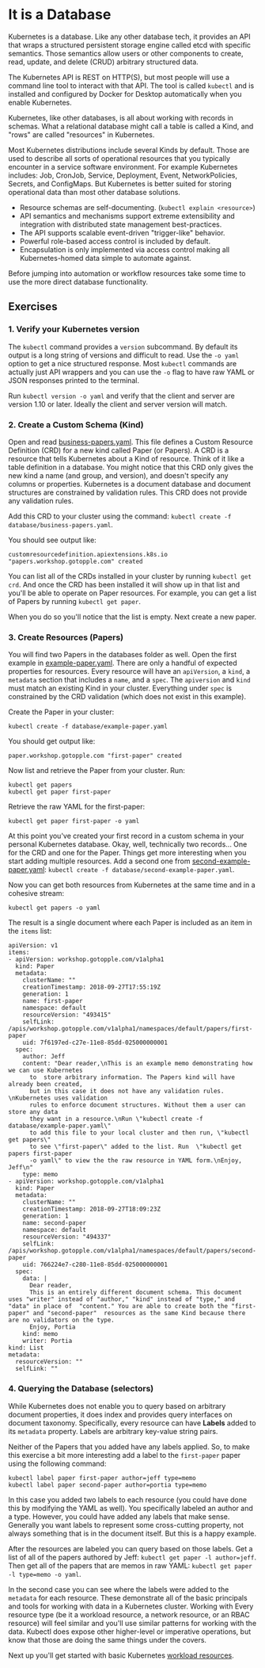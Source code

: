 # It is a Database

Kubernetes is a database. Like any other database tech, it provides an API that wraps a structured persistent storage engine called etcd with specific semantics. Those semantics allow users or other components to create, read, update, and delete (CRUD) arbitrary structured data.

The Kubernetes API is REST on HTTP(S), but most people will use a command line tool to interact with that API. The tool is called `kubectl` and is installed and configured by Docker for Desktop automatically when you enable Kubernetes.

Kubernetes, like other databases, is all about working with records in schemas. What a relational database might call a table is called a Kind, and "rows" are called "resources" in Kubernetes.

Most Kubernetes distributions include several Kinds by default. Those are used to describe all sorts of operational resources that you typically encounter in a service software environment. For example Kubernetes includes: Job, CronJob, Service, Deployment, Event, NetworkPolicies, Secrets, and ConfigMaps. But Kubernetes is better suited for storing operational data than most other database solutions.

* Resource schemas are self-documenting. (`kubectl explain <resource>`)
* API semantics and mechanisms support extreme extensibility and integration with distributed state management best-practices.
* The API supports scalable event-driven "trigger-like" behavior.
* Powerful role-based access control is included by default.
* Encapsulation is only implemented via access control making all Kubernetes-homed data simple to automate against.

Before jumping into automation or workflow resources take some time to use the more direct database functionality.

## Exercises

### 1. Verify your Kubernetes version

The `kubectl` command provides a `version` subcommand. By default its output is a long string of versions and difficult to read. Use the `-o yaml` option to get a nice structured response. Most `kubectl` commands are actually just API wrappers and you can use the `-o` flag to have raw YAML or JSON responses printed to the terminal.

Run `kubectl version -o yaml` and verify that the client and server are version 1.10 or later. Ideally the client and server version will match.

### 2. Create a Custom Schema (Kind)

Open and read [business-papers.yaml](database/business-papers.yaml). This file defines a Custom Resource Definition (CRD) for a new kind called Paper (or Papers). A CRD is a resource that tells Kubernetes about a Kind of resource. Think of it like a table definition in a database. You might notice that this CRD only gives the new kind a name (and group, and version), and doesn't specify any columns or properties. Kubernetes is a document database and document structures are constrained by validation rules. This CRD does not provide any validation rules.

Add this CRD to your cluster using the command: `kubectl create -f database/business-papers.yaml`.

You should see output like: 

```
customresourcedefinition.apiextensions.k8s.io "papers.workshop.gotopple.com" created
```

You can list all of the CRDs installed in your cluster by running `kubectl get crd`. And once the CRD has been installed it will show up in that list and you'll be able to operate on Paper resources. For example, you can get a list of Papers by running `kubectl get paper`.

When you do so you'll notice that the list is empty. Next create a new paper.

### 3. Create Resources (Papers)

You will find two Papers in the databases folder as well. Open the first example in [example-paper.yaml](database/example-paper.yaml). There are only a handful of expected properties for resources. Every resource will have an `apiVersion`, a `kind`, a `metadata` section that includes a `name`, and a `spec`. The `apiversion` and `kind` must match an existing Kind in your cluster. Everything under `spec` is constrained by the CRD validation (which does not exist in this example).

Create the Paper in your cluster:

```
kubectl create -f database/example-paper.yaml
```

You should get output like:

```
paper.workshop.gotopple.com "first-paper" created
```

Now list and retrieve the Paper from your cluster. Run:

```
kubectl get papers
kubectl get paper first-paper
```

Retrieve the raw YAML for the first-paper:

```
kubectl get paper first-paper -o yaml
```

At this point you've created your first record in a custom schema in your personal Kubernetes database. Okay, well, technically two records... One for the CRD and one for the Paper. Things get more interesting when you start adding multiple resources. Add a second one from [second-example-paper.yaml](database/second-example-paper.yaml): `kubectl create -f database/second-example-paper.yaml`.

Now you can get both resources from Kubernetes at the same time and in a cohesive stream:

```
kubectl get papers -o yaml
```

The result is a single document where each Paper is included as an item in the `items` list:

```
apiVersion: v1
items:
- apiVersion: workshop.gotopple.com/v1alpha1
  kind: Paper
  metadata:
    clusterName: ""
    creationTimestamp: 2018-09-27T17:55:19Z
    generation: 1
    name: first-paper
    namespace: default
    resourceVersion: "493415"
    selfLink: /apis/workshop.gotopple.com/v1alpha1/namespaces/default/papers/first-paper
    uid: 7f6197ed-c27e-11e8-85dd-025000000001
  spec:
    author: Jeff
    content: "Dear reader,\nThis is an example memo demonstrating how we can use Kubernetes
      to  store arbitrary information. The Papers kind will have already been created,
      but in this case it does not have any validation rules. \nKubernetes uses validation
      rules to enforce document structures. Without them a user can store any data
      they want in a resource.\nRun \"kubectl create -f database/example-paper.yaml\"
      to add this file to your local cluster and then run, \"kubectl get papers\"
      to see \"first-paper\" added to the list. Run  \"kubectl get papers first-paper
      -o yaml\" to view the the raw resource in YAML form.\nEnjoy, Jeff\n"
    type: memo
- apiVersion: workshop.gotopple.com/v1alpha1
  kind: Paper
  metadata:
    clusterName: ""
    creationTimestamp: 2018-09-27T18:09:23Z
    generation: 1
    name: second-paper
    namespace: default
    resourceVersion: "494337"
    selfLink: /apis/workshop.gotopple.com/v1alpha1/namespaces/default/papers/second-paper
    uid: 766224e7-c280-11e8-85dd-025000000001
  spec:
    data: |
      Dear reader,
      This is an entirely different document schema. This document uses "writer" instead of "author," "kind" instead of "type," and "data" in place of  "content." You are able to create both the "first-paper" and "second-paper"  resources as the same Kind because there are no validators on the type.
      Enjoy, Portia
    kind: memo
    writer: Portia
kind: List
metadata:
  resourceVersion: ""
  selfLink: ""
```

### 4. Querying the Database (selectors)

While Kubernetes does not enable you to query based on arbitrary document properties, it does index and provides query interfaces on document taxonomy. Specifically, every resource can have **Labels** added to its `metadata` property. Labels are arbitrary key-value string pairs.

Neither of the Papers that you added have any labels applied. So, to make this exercise a bit more interesting add a label to the `first-paper` paper using the following command:

```
kubectl label paper first-paper author=jeff type=memo
kubectl label paper second-paper author=portia type=memo
```

In this case you added two labels to each resource (you could have done this by modifying the YAML as well). You specifically labeled an author and a type. However, you could have added any labels that make sense. Generally you want labels to represent some cross-cutting property, not always something that is in the document itself. But this is a happy example.

After the resources are labeled you can query based on those labels. Get a list of all of the papers authored by Jeff: `kubectl get paper -l author=jeff`. Then get all of the papers that are memos in raw YAML: `kubectl get paper -l type=memo -o yaml`.

In the second case you can see where the labels were added to the `metadata` for each resource. These demonstrate all of the basic principals and tools for working with data in a Kubernetes cluster. Working with Every resource type (be it a workload resource, a network resource, or an RBAC resource) will feel similar and you'll use similar patterns for working with the data. Kubectl does expose other higher-level or imperative operations, but know that those are doing the same things under the covers.

Next up you'll get started with basic Kubernetes [workload resources](workload.md).
